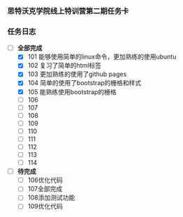 ### 思特沃克学院线上特训营第二期任务卡


### 任务日志 

- [ ] **全部完成**
  - [x] 101 能够使用简单的linux命令，更加熟练的使用ubuntu
  - [x] 102 复习了简单的html标签
  - [x] 103 更加熟练的使用了github pages
  - [x] 104 简单的使用了bootstrap的栅格和样式
  - [x] 105 能熟练使用bootstrap的栅格
  - [ ] 106 
  - [ ] 107
  - [ ] 108
  - [ ] 109
  - [ ] 110
  - [ ] 111
  - [ ] 112
  - [ ] 113
  - [ ] 114
- [ ] **待完成**
  - [ ] 106优化代码
  - [ ] 107全部完成
  - [ ] 108添加测试功能
  - [ ] 109优化代码